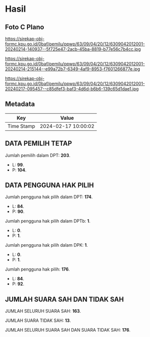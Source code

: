 # Hasil

## Foto C Plano

https://sirekap-obj-formc.kpu.go.id/0baf/pemilu/ppwp/63/09/04/20/12/6309042012001-20240214-140937--5f725e47-2acb-45ba-8819-b77e56c7b4cc.jpg

https://sirekap-obj-formc.kpu.go.id/0baf/pemilu/ppwp/63/09/04/20/12/6309042012001-20240214-215144--e99a72b7-6349-4af9-8953-f7601266877e.jpg

https://sirekap-obj-formc.kpu.go.id/0baf/pemilu/ppwp/63/09/04/20/12/6309042012001-20240217-095457--c85dfef3-baf3-4d6d-b6b6-139c65d1dae1.jpg


## Metadata

| Key        | Value               |
| ---------- | ------------------- |
| Time Stamp | 2024-02-17 10:00:02 |


## DATA PEMILIH TETAP

Jumlah pemilih dalam DPT: **203**.
 * L: **99**.
 * P: **104**.

## DATA PENGGUNA HAK PILIH

Jumlah pengguna hak pilih dalam DPT: **174**.
 * L: **84**.
 * P: **90**.

Jumlah pengguna hak pilih dalam DPTb: **1**.
 * L: **0**.
 * P: **1**.

Jumlah pengguna hak pilih dalam DPK: **1**.
 * L: **0**.
 * P: **1**.

Jumlah pengguna hak pilih: **176**.
 * L: **84**.
 * P: **92**.

## JUMLAH SUARA SAH DAN TIDAK SAH

JUMLAH SELURUH SUARA SAH: **163**.

JUMLAH SUARA TIDAK SAH: **13**.

JUMLAH SELURUH SUARA SAH DAN SUARA TIDAK SAH: **176**.


